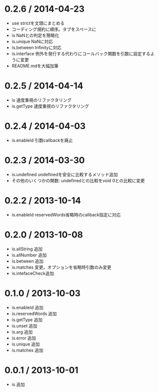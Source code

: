 0.2.6 / 2014-04-23
===================

  * use strictを文頭にまとめる
  * コーディング規約に順序。タブをスペースに
  * is NaNとの判定を簡略化
  * is.unique NaNに対応
  * is.between Infinityに対応
  * is.interface 例外を発行する代わりにコールバック関数を引数に設定するように変更
  * README.mdを大幅加筆

0.2.5 / 2014-04-14
===================

  * is 速度重視のリファクタリング
  * is.getType 速度重視のリファクタリング

0.2.4 / 2014-04-03
===================

  * is.enableId 引数callbackを廃止

0.2.3 / 2014-03-30
===================

  * is.undefined undefinedを安全に比較するメソッド追加
  * その他のいくつかの関数: undefinedとの比較をvoid 0との比較に変更

0.2.2 / 2013-10-14
===================

  * is.enableId reservedWords省略時のcallback指定に対応

0.2.0 / 2013-10-08
===================

  * is.allString 追加
  * is.allNumber 追加
  * is.between 追加
  * is.matches 変更。オプションを省略時引数のみ変更
  * is.intefaceCheck追加

0.1.0 / 2013-10-03
===================

  * is.enableId 追加
  * is.reservedWords 追加
  * is.getType 追加
  * is.unset 追加
  * is.arg 追加
  * is.error 追加
  * is.unique 追加
  * is.matches 追加

0.0.1 / 2013-10-01
===================

  * is 追加



